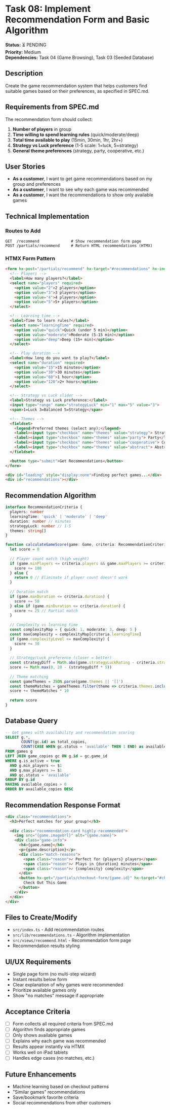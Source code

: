 # Task 08: Implement Recommendation Form and Basic Algorithm

**Status:** ⏳ PENDING  
**Priority:** Medium  
**Dependencies:** Task 04 (Game Browsing), Task 03 (Seeded Database)  

## Description
Create the game recommendation system that helps customers find suitable games based on their preferences, as specified in SPEC.md.

## Requirements from SPEC.md
The recommendation form should collect:
1. **Number of players** in group
2. **Time willing to spend learning rules** (quick/moderate/deep)
3. **Total time available to play** (15min, 30min, 1hr, 2hr+)
4. **Strategy vs Luck preference** (1-5 scale: 1=luck, 5=strategy)
5. **General theme preferences** (strategy, party, cooperative, etc.)

## User Stories
- **As a customer**, I want to get game recommendations based on my group and preferences
- **As a customer**, I want to see why each game was recommended
- **As a customer**, I want the recommendations to show only available games

## Technical Implementation
### Routes to Add
```
GET  /recommend              # Show recommendation form page
POST /partials/recommend     # Return HTML recommendations (HTMX)
```

### HTMX Form Pattern
```html
<form hx-post="/partials/recommend" hx-target="#recommendations" hx-indicator="#loading">
  <!-- Players -->
  <label>How many players?</label>
  <select name="players" required>
    <option value="2">2 players</option>
    <option value="3">3 players</option>
    <option value="4">4 players</option>
    <option value="5">5+ players</option>
  </select>

  <!-- Learning time -->
  <label>Time to learn rules?</label>
  <select name="learningTime" required>
    <option value="quick">Quick (under 5 min)</option>
    <option value="moderate">Moderate (5-15 min)</option>
    <option value="deep">Deep (15+ min)</option>
  </select>

  <!-- Play duration -->
  <label>How long do you want to play?</label>
  <select name="duration" required>
    <option value="15">15 minutes</option>
    <option value="30">30 minutes</option>
    <option value="60">1 hour</option>
    <option value="120">2+ hours</option>
  </select>

  <!-- Strategy vs Luck slider -->
  <label>Strategy vs Luck preference:</label>
  <input type="range" name="strategyLuck" min="1" max="5" value="3">
  <span>1=Luck 3=Balanced 5=Strategy</span>

  <!-- Themes -->
  <fieldset>
    <legend>Preferred themes (select any):</legend>
    <label><input type="checkbox" name="themes" value="strategy"> Strategy</label>
    <label><input type="checkbox" name="themes" value="party"> Party</label>
    <label><input type="checkbox" name="themes" value="cooperative"> Cooperative</label>
    <label><input type="checkbox" name="themes" value="abstract"> Abstract</label>
  </fieldset>

  <button type="submit">Get Recommendations</button>
</form>

<div id="loading" style="display:none">Finding perfect games...</div>
<div id="recommendations"></div>
```

## Recommendation Algorithm
```typescript
interface RecommendationCriteria {
  players: number
  learningTime: 'quick' | 'moderate' | 'deep'
  duration: number // minutes
  strategyLuck: number // 1-5
  themes: string[]
}

function calculateGameScore(game: Game, criteria: RecommendationCriteria): number {
  let score = 0
  
  // Player count match (high weight)
  if (game.minPlayers <= criteria.players && game.maxPlayers >= criteria.players) {
    score += 100
  } else {
    return 0 // Eliminate if player count doesn't work
  }
  
  // Duration match
  if (game.maxDuration <= criteria.duration) {
    score += 50
  } else if (game.minDuration <= criteria.duration) {
    score += 25 // Partial match
  }
  
  // Complexity vs learning time
  const complexityMap = { quick: 1, moderate: 3, deep: 5 }
  const maxComplexity = complexityMap[criteria.learningTime]
  if (game.complexityLevel <= maxComplexity) {
    score += 30
  }
  
  // Strategy/Luck preference (closer = better)
  const strategyDiff = Math.abs(game.strategyLuckRating - criteria.strategyLuck)
  score += Math.max(0, 20 - (strategyDiff * 5))
  
  // Theme matching
  const gameThemes = JSON.parse(game.themes || '[]')
  const themeMatches = gameThemes.filter(theme => criteria.themes.includes(theme)).length
  score += themeMatches * 10
  
  return score
}
```

## Database Query
```sql
-- Get games with availability and recommendation scoring
SELECT g.*, 
       COUNT(gc.id) as total_copies,
       COUNT(CASE WHEN gc.status = 'available' THEN 1 END) as available_copies
FROM games g 
LEFT JOIN game_copies gc ON g.id = gc.game_id 
WHERE g.is_active = true 
  AND g.min_players <= $1 
  AND g.max_players >= $1
  AND gc.status = 'available'
GROUP BY g.id
HAVING available_copies > 0
ORDER BY available_copies DESC
```

## Recommendation Response Format
```html
<div class="recommendations">
  <h3>Perfect matches for your group!</h3>
  
  <div class="recommendation-card highly-recommended">
    <img src="{game.imageUrl}" alt="{game.name}">
    <div class="game-info">
      <h4>{game.name}</h4>
      <p>{game.description}</p>
      <div class="match-reasons">
        <span class="reason">✓ Perfect for {players} players</span>
        <span class="reason">✓ Plays in {duration} minutes</span>
        <span class="reason">✓ {complexity} complexity</span>
      </div>
      <button hx-get="/partials/checkout-form/{game.id}" hx-target="#checkout-modal">
        Check Out This Game
      </button>
    </div>
  </div>
</div>
```

## Files to Create/Modify
- `src/index.ts` - Add recommendation routes
- `src/lib/recommendations.ts` - Algorithm implementation
- `src/views/recommend.html` - Recommendation form page
- Recommendation results styling

## UI/UX Requirements
- Single page form (no multi-step wizard)
- Instant results below form
- Clear explanation of why games were recommended
- Prioritize available games only
- Show "no matches" message if appropriate

## Acceptance Criteria
- [ ] Form collects all required criteria from SPEC.md
- [ ] Algorithm finds appropriate games
- [ ] Only shows available games
- [ ] Explains why each game was recommended
- [ ] Results appear instantly via HTMX
- [ ] Works well on iPad tablets
- [ ] Handles edge cases (no matches, etc.)

## Future Enhancements
- Machine learning based on checkout patterns
- "Similar games" recommendations
- Save/bookmark favorite criteria
- Social recommendations from other customers